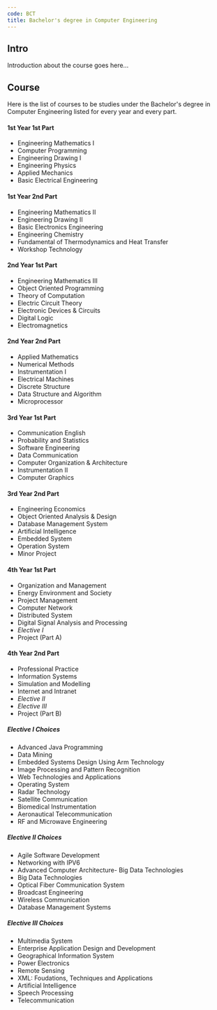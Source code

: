 ```yaml
---
code: BCT
title: Bachelor's degree in Computer Engineering
---
```

## Intro
Introduction about the course goes here...

<!--
## Scope
Scope about this depart goes here...
-->
## Course
Here is the list of courses to be studies under the Bachelor's degree in Computer Engineering listed for every year and every part.

#### 1st Year 1st Part
- <n-link to="/SH401">Engineering Mathematics I</n-link>
- <n-link to="/CT401">Computer Programming</n-link>
- <n-link to="/ME401">Engineering Drawing I</n-link>
- <n-link to="/SH402">Engineering Physics</n-link>
- <n-link to="/CE401">Applied Mechanics</n-link>
- <n-link to="/EE401">Basic Electrical Engineering</n-link>

#### 1st Year 2nd Part
- <n-link to="/SH451">Engineering Mathematics II</n-link>
- Engineering Drawing II
- Basic Electronics Engineering
- Engineering Chemistry
- Fundamental of Thermodynamics and Heat Transfer
- Workshop Technology

#### 2nd Year 1st Part
- <n-link to="/SH501">Engineering Mathematics III</n-link>
- Object Oriented Programming
- Theory of Computation
- Electric Circuit Theory
- Electronic Devices & Circuits
- Digital Logic
- Electromagnetics

#### 2nd Year 2nd Part
- Applied Mathematics
- Numerical Methods
- Instrumentation I
- Electrical Machines
- Discrete Structure
- Data Structure and Algorithm
- Microprocessor

#### 3rd Year 1st Part
- Communication English
- Probability and Statistics
- Software Engineering
- Data Communication
- Computer Organization & Architecture
- Instrumentation II
- Computer Graphics

#### 3rd Year 2nd Part
- Engineering Economics
- Object Oriented Analysis & Design
- Database Management System
- Artificial Intelligence
- Embedded System
- Operation System
- Minor Project

#### 4th Year 1st Part
- <n-link to="/ME708">Organization and Management</n-link>
- Energy Environment and Society
- Project Management
- <n-link to="/CT702">Computer Network</n-link>
- Distributed System
- Digital Signal Analysis and Processing
- *Elective I*
- Project (Part A)

#### 4th Year 2nd Part
- Professional Practice
- Information Systems
- Simulation and Modelling
- Internet and Intranet
- *Elective II*
- *Elective III*
- Project (Part B)


##### Elective I Choices
- Advanced Java Programming
- Data Mining
- Embedded Systems Design Using Arm Technology
- Image Processing and Pattern Recognition
- Web Technologies and Applications
- Operating System
- Radar Technology
- Satellite Communication
- Biomedical Instrumentation
- Aeronautical Telecommunication
- RF and Microwave Engineering

##### Elective II Choices
- Agile Software Development
- Networking with IPV6
- Advanced Computer Architecture- Big Data Technologies
- Big Data Technologies
- Optical Fiber Communication System
- Broadcast Engineering
- Wireless Communication
- Database Management Systems

##### Elective III Choices
- Multimedia System
- Enterprise Application Design and Development
- Geographical Information System
- Power Electronics
- Remote Sensing
- XML: Foudations, Techniques and Applications
- Artificial Intelligence
- Speech Processing
- Telecommunication

<!--
## Institues
Institues offering the course for this facult go here...
Might use the dynamic vue rendering for this...
-->
